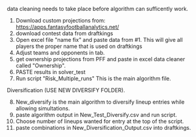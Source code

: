 data cleaning needs to take place before algorithm can sufficently work.

1. Download custom projections from: https://apps.fantasyfootballanalytics.net/ 
2. download contest data from draftkings
3. Open excel file "name fix" and paste data from #1. This will give all players the proper name that is used on draftkings
4. Adjust teams and opponents in tab.
5. get ownership projections from PFF and paste in excel data cleaner called "Ownership".
6. PASTE results in solver_test
7. Run script "Risk_Multiple_runs" This is the main algorithm file. 


Diversification (USE NEW DIVERSIFY FOLDER).

8. New_diversify is the main algorithm to diversify lineup entries while allowing simultations.
9. paste algorithm output in New_Test_Diversify.csv and run script. 
10. Choose number of lineups wanted for entry at the top of the script.
11. paste combinations in New_Diversification_Output.csv into draftkings.
 




